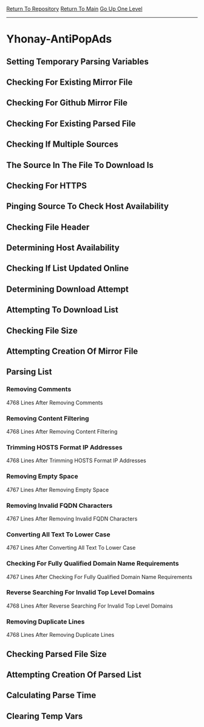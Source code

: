 [Return To Repository](https://github.com/deathbybandaid/piholeparser/)
[Return To Main](https://github.com/deathbybandaid/piholeparser/blob/master/RecentRunLogs/Mainlog.md)
[Go Up One Level](https://github.com/deathbybandaid/piholeparser/blob/master/RecentRunLogs/TopLevelScripts/30-Processing-Blacklists.md)
____________________________________
# Yhonay-AntiPopAds
## Setting Temporary Parsing Variables
## Checking For Existing Mirror File
## Checking For Github Mirror File
## Checking For Existing Parsed File
## Checking If Multiple Sources
## The Source In The File To Download Is
## Checking For HTTPS
## Pinging Source To Check Host Availability
## Checking File Header
## Determining Host Availability
## Checking If List Updated Online
## Determining Download Attempt
## Attempting To Download List
## Checking File Size
## Attempting Creation Of Mirror File
## Parsing List
### Removing Comments
4768 Lines After Removing Comments
### Removing Content Filtering
4768 Lines After Removing Content Filtering
### Trimming HOSTS Format IP Addresses
4768 Lines After Trimming HOSTS Format IP Addresses
### Removing Empty Space
4767 Lines After Removing Empty Space
### Removing Invalid FQDN Characters
4767 Lines After Removing Invalid FQDN Characters
### Converting All Text To Lower Case
4767 Lines After Converting All Text To Lower Case
### Checking For Fully Qualified Domain Name Requirements
4767 Lines After Checking For Fully Qualified Domain Name Requirements
### Reverse Searching For Invalid Top Level Domains
4768 Lines After Reverse Searching For Invalid Top Level Domains
### Removing Duplicate Lines
4768 Lines After Removing Duplicate Lines
## Checking Parsed File Size
## Attempting Creation Of Parsed List
## Calculating Parse Time
## Clearing Temp Vars
